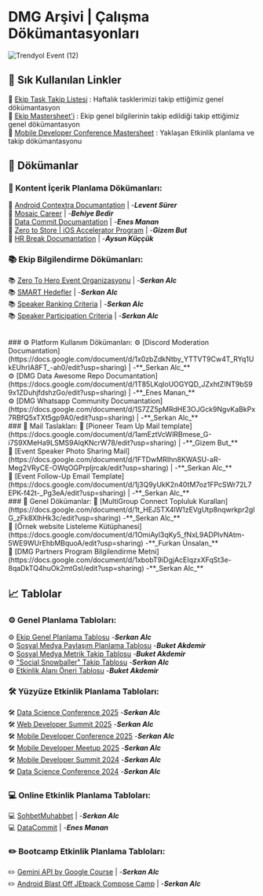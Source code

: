 # DMG Arşivi | Çalışma Dökümantasyonları

![Trendyol Event (12)](https://github.com/user-attachments/assets/7af9cccf-5cf4-4b31-b820-b8ffc2038c38)


## 📌 Sık Kullanılan Linkler

📌 [Ekip Task Takip Listesi](https://docs.google.com/document/d/1HvL-RKqkaRil2z9McT4zEIfuKKygwDFn0OHstmp3iuk/edit?usp=sharing) : Haftalık tasklerimizi takip ettiğimiz genel dökümantasyon <br>
📌 [Ekip Mastersheet'i](https://docs.google.com/spreadsheets/d/15J4oTF7s71K0_f5YHKwr7Dg08XgrM3tfxybiID6Y-hE/edit?usp=sharing) : Ekip genel bilgilerinin takip edildiği takip ettiğimiz genel dökümantasyon <br>
📌 [Mobile Developer Conference Mastersheet](https://docs.google.com/spreadsheets/d/1-GC90i-YYEz-fQMLNJTcydNdWzQtftlX2anWyyR0xDc/edit?usp=sharing) : Yaklaşan Etkinlik planlama ve takip dökümantasyonu <br>

## 📄 Dökümanlar
### 🌟 Kontent İçerik Planlama Dökümanları:
🌟 [Android Contextra Documantation](https://docs.google.com/document/d/1eTQ73oI-k9T7q9nKgSjlyBbwz3CsBGVb/edit?usp=sharing&ouid=105732732235434501090&rtpof=true&sd=true) | -**_Levent Sürer_** <br>
🌟 [Mosaic Career](https://docs.google.com/document/d/1TIn3iXtWOczsRDc6fb0lhTDoPsW_afHMkRJ_whzScmA/edit?usp=sharing) | -**_Behiye Bedir_** <br>
🌟 [Data Commit Documantation](https://docs.google.com/document/d/12r34bS_7uMohBaAVPFCFlOGslyYStAlUBth_Vc0zFzY/edit?usp=sharing) | -**_Enes Manan_** <br>
🌟 [Zero to Store | iOS Accelerator Program](https://docs.google.com/document/d/1aUQiwnMV-QPH9me2APrCNns2TSTvv8nIJPhI1oA-x_g/edit?usp=sharing) | -**_Gizem But_** <br>
🌟 [HR Break Documantation](https://docs.google.com/document/d/1Sc3MKIsjXwhiwKsJgZ7ZOwuoDyYMeAM8E3Yn3HmYGlY/edit?usp=sharing) | -**_Aysun Küççük_** <br>
### 📚 Ekip Bilgilendirme Dökümanları:
📚 [Zero To Hero Event Organizasyonu](https://docs.google.com/document/d/1yW4W32escudDhpf2w8kTGHnpGNNvF7Luk1yguCcBwG4/edit?usp=sharing) | -**_Serkan Alc_**<br>
📚 [SMART Hedefler](https://docs.google.com/document/d/1ISAKmUPG282N0-WtI3OVvn4OHTELa-_fwfq0ww62lws/edit?usp=sharing) | -**_Serkan Alc_**  <br>
📚 [Speaker Ranking Criteria](https://docs.google.com/document/d/1afvab4uSKUMZ6w3-vItN8mf7W-EB1gQtxUC93eAik88/edit?usp=sharing) | -**_Serkan Alc_** <br>
📚 [Speaker Participation Criteria](https://docs.google.com/document/d/1rVjZ-NhxEtfruIoUe6vP5_iunhkpzHh1cxAalghs3O4/edit?usp=sharing) | -**_Serkan Alc_** <br>

<br>
### ⚙️ Platform Kullanım Dökümanları:
⚙️ [Discord Moderation Documantation](https://docs.google.com/document/d/1x0zbZdkNtby_YTTVT9Cw4T_RYq1UkEUhrIA8FT_-ah0/edit?usp=sharing) | -**_Serkan Alc_** <br>
⚙️ [DMG Data Awesome Repo Documantation](https://docs.google.com/document/d/1T85LKqIoUOGYQD_JZxhtZINT9bS99x1ZDuhjfdshzGo/edit?usp=sharing) | -**_Enes Manan_** <br>
⚙️ [DMG Whatsapp Community Documantation](https://docs.google.com/document/d/1S7ZZ5pMRdHE3OJGck9NgvKaBkPx7RBfQ5xTXt5gp9A0/edit?usp=sharing) | -**_Serkan Alc_** <br>
### <a name="1"></a> 📨 Mail Taslakları:
📨 [Pioneer Team Up Mail template](https://docs.google.com/document/d/1amEztVcWlRBmese_G-i7S9XMeHa9LSMS9AlqKNcrW78/edit?usp=sharing) | -**_Gizem But_**<br>
📨 [Event Speaker Photo Sharing Mail](https://docs.google.com/document/d/1FTDwMRIhn8KWASU-aR-Meg2VRyCE-OWqOGPrpIjrcak/edit?usp=sharing) | -**_Serkan Alc_** <br>
📨 [Event Follow-Up Email Template](https://docs.google.com/document/d/1j3Q9yUkK2n40tM7oz1FPcSWr72L7EPK-f42t-_Pg3eA/edit?usp=sharing) | -**_Serkan Alc_** <br>
### 📄 Genel Dökümanlar:
📄 [MultiGroup Connect Topluluk Kuralları](https://docs.google.com/document/d/1t_HEJSTX4lW1zEVgUtp8nqwrkpr2gIG_zFk8XlhHk3c/edit?usp=sharing) -**_Serkan Alc_** <br>
📄 [Örnek website Listeleme Kütüphanesi](https://docs.google.com/document/d/1OmiAyl3qKy5_fNxL9ADPlvNAtm-5WE9WUrEhbMBquoA/edit?usp=sharing) -**_Furkan Ünsalan_** <br>
📄 [DMG Partners Program Bilgilendirme Metni](https://docs.google.com/document/d/1xbobT9iDgjAcEIqzxXFqSt3e-8qaDkTQ4huOk2mtGsI/edit?usp=sharing) -**_Serkan Alc_** <br>



## 📈 Tablolar
### ⚙️ Genel Planlama Tabloları:
⚙️ [Ekip Genel Planlama Tablosu](https://docs.google.com/spreadsheets/d/15J4oTF7s71K0_f5YHKwr7Dg08XgrM3tfxybiID6Y-hE/edit?usp=sharing) -**_Serkan Alc_** <br>
⚙️ [Sosyal Medya Paylaşım Planlama Tablosu](https://docs.google.com/spreadsheets/d/1gD-qHmLhrsaZ4_mit6sl-1RrOdkGOBkjTakMr0zHT_8/edit?usp=sharing) -**_Buket Akdemir_** <br>
⚙️ [Sosyal Medya Metrik Takip Tablosu](https://docs.google.com/spreadsheets/d/1pT1vXPQ06ipwDKep_0-XIq61YIO--1AjNykvyi62wUQ/edit?usp=sharing) -**_Buket Akdemir_** <br>
⚙️ ["Social Snowballer" Takip Tablosu](https://docs.google.com/spreadsheets/d/1H5V4StVJxm_HiCjoDvSa5Yjwk0EdlIjVTHxhS5nsIIk/edit?usp=sharing) -**_Serkan Alc_** <br>
⚙️ [Etkinlik Alanı Öneri Tablosu](https://docs.google.com/spreadsheets/d/1m-MGO2XnBSbGYeweKva1-Y5yQGdzZTZBqtCP-Z901Bc/edit?usp=sharing) -**_Buket Akdemir_** <br>
### 🛠️ Yüzyüze Etkinlik Planlama Tabloları:
🛠️ [Data Science Conference 2025](https://docs.google.com/spreadsheets/d/1NgChv5VPOzTiBvB0LXsRPlj_NYK04GRCtwod29WHlac/edit?usp=sharing) -**_Serkan Alc_** <br>
🛠️ [Web Developer Summit 2025](https://docs.google.com/spreadsheets/d/1FIOvRO417lrnRddTAsNbNw2qVhXWY291CT3fCIXcSUo/edit?usp=sharing) -**_Serkan Alc_** <br>
🛠️ [Mobile Developer Conference 2025](https://docs.google.com/spreadsheets/d/1-GC90i-YYEz-fQMLNJTcydNdWzQtftlX2anWyyR0xDc/edit?usp=sharing) -**_Serkan Alc_** <br>
🛠️ [Mobile Developer Meetup 2025](https://docs.google.com/spreadsheets/d/1umo9Vr5RtN034rp5PYTQ3aJh-t70HzpbtNxfJDWPx60/edit?usp=sharing) -**_Serkan Alc_** <br>
🛠️ [Mobile Developer Summit 2024](https://docs.google.com/spreadsheets/d/1z9FRAFLUwuOsP_P9pcqKqzoasQS1q-YrLXQ6sFlq_UQ/edit?usp=sharing) -**_Serkan Alc_** <br>
🛠️ [Data Science Conference 2024](https://docs.google.com/spreadsheets/d/17P6Bd4Sao53ZWu8CQnGEVTT5tr-1EF7sJ5217tnYtRc/edit?usp=sharing) -**_Serkan Alc_** <br>
### 💻 Online Etkinlik Planlama Tabloları:
💻 [SohbetMuhabbet](https://docs.google.com/spreadsheets/d/1wEZltG_gQvw6ePULMbdH7GOQ0xdAMGhh1hY_z1-0yMM/edit?usp=sharing) | -**_Serkan Alc_** <br>
💻 [DataCommit](https://docs.google.com/spreadsheets/d/1guyH5tDv4uOjcIbTYNVooQD37Oq82BnRUGGothvbsAc/edit?usp=sharing) | -**_Enes Manan_** <br>
### ✏️ Bootcamp Etkinlik Planlama Tabloları:
✏️ [Gemini API by Google Course](https://docs.google.com/spreadsheets/d/1HPS5y0nI-mxdFkGhXbsV-Qsan_sQyKuIXjS4pZSldFc/edit?usp=sharing) | -**_Serkan Alc_** <br>
✏️ [Android Blast Off JEtpack Compose Camp](https://docs.google.com/spreadsheets/d/1Ry4_Be-GAguVd_Lfc-WRL0IRmOlZ6l6R73X4qhcCgdU/edit?usp=sharing) | -**_Serkan Alc_** <br>

